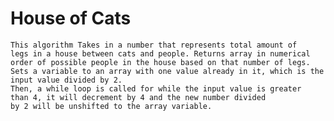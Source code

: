 # House of Cats
	This algorithm Takes in a number that represents total amount of 
	legs in a house between cats and people. Returns array in numerical 
	order of possible people in the house based on that number of legs. 
	Sets a variable to an array with one value already in it, which is the 	
	input value divided by 2.
	Then, a while loop is called for while the input value is greater 
	than 4, it will decrement by 4 and the new number divided
	by 2 will be unshifted to the array variable.
